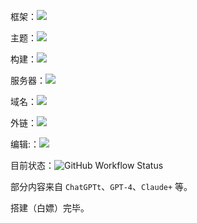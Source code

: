 框架：![ ](https://img.shields.io/badge/-mkdocs-green)

主题：![ ](https://img.shields.io/docker/v/squidfunk/mkdocs-material?label=Material)

<!-- 环境：![ ](https://img.shields.io/badge/-CodeSpaces-yellowgreen) -->

构建：![ ](https://img.shields.io/badge/-GitHub%20Actions-blue)

服务器：![ ](https://img.shields.io/badge/-Vercel-blue)

域名：![ ](https://img.shields.io/badge/Freenom-free-red)

外链：![ ](https://img.shields.io/badge/-SMMS-yellowgreen)

编辑:：![ ](https://img.shields.io/badge/-VS%20Code-orange)

目前状态：![GitHub Workflow Status](https://img.shields.io/github/actions/workflow/status/dingeral/doc-note/ci.yml)

部分内容来自 `ChatGPTt`、`GPT-4`、`Claude+` 等。

搭建（白嫖）完毕。
